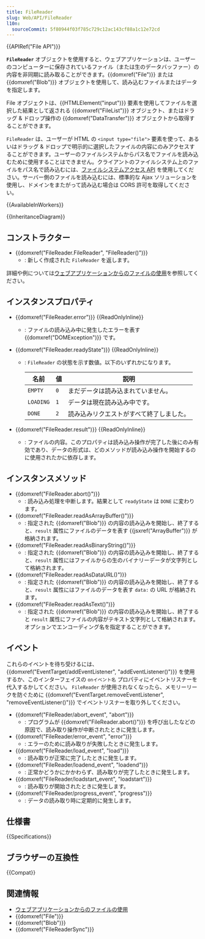```yaml
---
title: FileReader
slug: Web/API/FileReader
l10n:
  sourceCommit: 5f80944f03f785c729c12ac143cf88a1c12e72cd
---
```


{{APIRef("File API")}}

**`FileReader`** オブジェクトを使用すると、ウェブアプリケーションは、ユーザーのコンピューターに保存されているファイル（または生のデータバッファー）の内容を非同期に読み取ることができます。{{domxref("File")}} または {{domxref("Blob")}} オブジェクトを使用して、読み込むファイルまたはデータを指定します。

File オブジェクトは、{{HTMLElement("input")}} 要素を使用してファイルを選択した結果として返される {{domxref("FileList")}} オブジェクト、またはドラッグ & ドロップ操作の {{domxref("DataTransfer")}} オブジェクトから取得することができます。

`FileReader` は、ユーザーが HTML の `<input type="file">` 要素を使って、あるいはドラッグ & ドロップで明示的に選択したファイルの内容にのみアクセスすることができます。ユーザーのファイルシステムからパス名でファイルを読み込むために使用することはできません。クライアントのファイルシステム上のファイルをパス名で読み込むには、[ファイルシステムアクセス API](/ja/docs/Web/API/File_System_Access_API) を使用してください。サーバー側のファイルを読み込むには、標準的な Ajax ソリューションを使用し、ドメインをまたがって読み込む場合は CORS 許可を取得してください。

{{AvailableInWorkers}}

{{InheritanceDiagram}}

## コンストラクター

- {{domxref("FileReader.FileReader", "FileReader()")}}
  - : 新しく作成された `FileReader` を返します。

詳細や例については[ウェブアプリケーションからのファイルの使用](/ja/docs/Web/API/File_API/Using_files_from_web_applications)を参照してください。

## インスタンスプロパティ

- {{domxref("FileReader.error")}} {{ReadOnlyInline}}
  - : ファイルの読み込み中に発生したエラーを表す {{domxref("DOMException")}} です。
- {{domxref("FileReader.readyState")}} {{ReadOnlyInline}}

  - : `FileReader` の状態を示す数値。以下のいずれかになります。

    | 名前      | 値 | 説明                                 |
    | --------- | ----- | ------------------------------------------- |
    | `EMPTY`   | `0`   | まだデータは読み込まれていません。          |
    | `LOADING` | `1`   | データは現在読み込み中です。                |
    | `DONE`    | `2`   | 読み込みリクエストがすべて終了しました。    |

- {{domxref("FileReader.result")}} {{ReadOnlyInline}}
  - : ファイルの内容。このプロパティは読み込み操作が完了した後にのみ有効であり、データの形式は、どのメソッドが読み込み操作を開始するのに使用されたかに依存します。

## インスタンスメソッド

- {{domxref("FileReader.abort()")}}
  - : 読み込み処理を中断します。結果として `readyState` は `DONE` に変わります。
- {{domxref("FileReader.readAsArrayBuffer()")}}
  - : 指定された {{domxref("Blob")}} の内容の読み込みを開始し、終了すると、`result` 属性にファイルのデータを表す {{jsxref("ArrayBuffer")}} が格納されます。
- {{domxref("FileReader.readAsBinaryString()")}}
  - : 指定された {{domxref("Blob")}} の内容の読み込みを開始し、終了すると、`result` 属性にはファイルからの生のバイナリーデータが文字列として格納されます。
- {{domxref("FileReader.readAsDataURL()")}}
  - : 指定された {{domxref("Blob")}} の内容の読み込みを開始し、終了すると、`result` 属性にはファイルのデータを表す `data:` の URL が格納されます。
- {{domxref("FileReader.readAsText()")}}
  - : 指定された {{domxref("Blob")}} の内容の読み込みを開始し、終了すると `result` 属性にファイルの内容がテキスト文字列として格納されます。オプションでエンコーディング名を指定することができます。

## イベント

これらのイベントを待ち受けるには、 {{domxref("EventTarget/addEventListener", "addEventListener()")}} を使用するか、このインターフェイスの `onイベント名` プロパティにイベントリスナーを代入するかしてください。 `FileReader` が使用されなくなったら、メモリーリークを防ぐために {{domxref("EventTarget.removeEventListener", "removeEventListener()")}} でイベントリスナーを取り外してください。

- {{domxref("FileReader/abort_event", "abort")}}
  - : プログラムが {{domxref("FileReader.abort()")}} を呼び出したなどの原因で、読み取り操作が中断されたときに発生します。
- {{domxref("FileReader/error_event", "error")}}
  - : エラーのために読み取りが失敗したときに発生します。
- {{domxref("FileReader/load_event", "load")}}
  - : 読み取りが正常に完了したときに発生します。
- {{domxref("FileReader/loadend_event", "loadend")}}
  - : 正常かどうかにかかわらず、読み取りが完了したときに発生します。
- {{domxref("FileReader/loadstart_event", "loadstart")}}
  - : 読み取りが開始されたときに発生します。
- {{domxref("FileReader/progress_event", "progress")}}
  - : データの読み取り時に定期的に発生します。

## 仕様書

{{Specifications}}

## ブラウザーの互換性

{{Compat}}

## 関連情報

- [ウェブアプリケーションからのファイルの使用](/ja/docs/Web/API/File_API/Using_files_from_web_applications)
- {{domxref("File")}}
- {{domxref("Blob")}}
- {{domxref("FileReaderSync")}}
